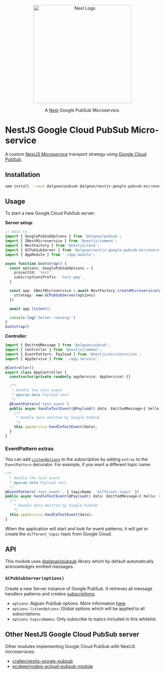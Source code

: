 <p align="center">
  <a href="http://nestjs.com"><img src="https://nestjs.com/img/logo_text.svg" alt="Nest Logo" width="320" /></a>
</p>

<p align="center">
  A <a href="https://github.com/nestjs/nest">Nest</a> Google PubSub Microservice.
</p>

# NestJS Google Cloud PubSub Micro-service

A custom [NestJS Microservice](https://docs.nestjs.com/microservices/basics) transport strategy using [Google Cloud PubSub](https://cloud.google.com/pubsub/docs).

## Installation

```bash
npm install --save @algoan/pubsub @algoan/nestjs-google-pubsub-microservice
```

## Usage

To start a new Google Cloud PubSub server:

**Server setup**:

```typescript
// main.ts
import { GooglePubSubOptions } from '@algoan/pubsub';
import { INestMicroservice } from '@nestjs/common';
import { NestFactory } from '@nestjs/core';
import { GCPubSubServer } from '@algoan/nestjs-google-pubsub-microservice';
import { AppModule } from './app.module';

async function bootstrap() {
  const options: GooglePubSubOptions = {
    projectId: 'test',
    subscriptionsPrefix: 'test-app',
  }

  const app: INestMicroservice = await NestFactory.createMicroservice(AppModule, {
    strategy: new GCPubSubServer(options)
  })

  await app.listen();

  console.log('Server running!')
}
bootstrap()
```

**Controller**:

```typescript
import { EmittedMessage } from '@algoan/pubsub';
import { Controller } from '@nestjs/common';
import { EventPattern, Payload } from '@nestjs/microservices';
import { AppService } from './app.service';

@Controller()
export class AppController {
  constructor(private readonly appService: AppService) {}

  /**
   * Handle the test event
   * @param data Payload sent
   */
  @EventPattern('test_event')
  public async handleTestEvent(@Payload() data: EmittedMessage<{ hello: string }>): Promise<void> {
    /**
     * Handle data emitted by Google PubSub
     */
    this.appService.handleTestEvent(data);
  }
}
```

### EventPattern extras

You can add [`ListenOptions`](https://github.com/algoan/pubsub#pubsublistenevent-opts) to the subscription by adding `extras` to the `EventPattern` decorator. For example, if you want a different topic name:

```typescript
/**
  * Handle the test event
  * @param data Payload sent
  */
@EventPattern('test_event', { topicName: 'different_topic' })
public async handleTestEvent(@Payload() data: EmittedMessage<{ hello: string }>): Promise<void> {
  /**
    * Handle data emitted by Google PubSub
    */
  this.appService.handleTestEvent(data);
}
```

When the application will start and look for event patterns, it will get or create the `different_topic` topic from Google Cloud.

## API

This module uses [@algoan/pubsub](https://github.com/algoan/pubsub) library which by default automatically acknowledges emitted messages.

### `GCPubSubServer(options)`

Create a new Server instance of Google PubSub. It retrieves all message handlers patterns and creates [subscriptions](https://cloud.google.com/pubsub/docs/pull).

- `options`: Algoan PubSub options. More information [here](https://github.com/algoan/pubsub/#pubsubfactorycreate-transport-options-).
- `options.listenOptions`: Global options which will be applied to all subscriptions.
- `options.topicsNames`: Only subscribe to topics included in this whitelist.

## Other NestJS Google Cloud PubSub server

Other modules implementing Google Cloud PubSub with NestJS microservices:

- [crallen/nestjs-google-pubsub](https://github.com/crallen/nestjs-google-pubsub)
- [ecobee/nodejs-gcloud-pubsub-module](https://github.com/ecobee/nodejs-gcloud-pubsub-module)
